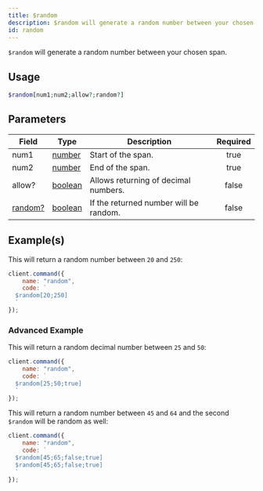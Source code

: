 ```yaml
---
title: $random
description: $random will generate a random number between your chosen span.
id: random
---
```


`$random` will generate a random number between your chosen span.

## Usage

```php
$random[num1;num2;allow?;random?]
```

## Parameters

| Field                        | Type                                                                                                | Description                            | Required |
| ---------------------------- | --------------------------------------------------------------------------------------------------- | -------------------------------------- | :------: |
| num1                         | [number](https://developer.mozilla.org/en-US/docs/Web/JavaScript/Reference/Global_Objects/Number)   | Start of the span.                     |   true   |
| num2                         | [number](https://developer.mozilla.org/en-US/docs/Web/JavaScript/Reference/Global_Objects/Number)   | End of the span.                       |   true   |
| allow?                       | [boolean](https://developer.mozilla.org/en-US/docs/Web/JavaScript/Reference/Global_Objects/Boolean) | Allows returning of decimal numbers.   |  false   |
| [random?](#advanced-example) | [boolean](https://developer.mozilla.org/en-US/docs/Web/JavaScript/Reference/Global_Objects/Boolean) | If the returned number will be random. |  false   |

## Example(s)

This will return a random number between `20` and `250`:

```javascript
client.command({
    name: "random",
    code: `
  $random[20;250]
  `
});
```

### Advanced Example

This will return a random decimal number between `25` and `50`:

```javascript
client.command({
    name: "random",
    code: `
  $random[25;50;true]  
  `
});
```

This will return a random number between `45` and `64` and the second `$random` will be random as well:

```javascript
client.command({
    name: "random",
    code: `
  $random[45;65;false;true]
  $random[45;65;false;true]
  `
});
```
